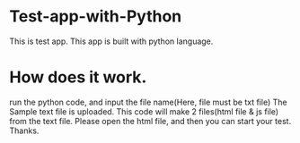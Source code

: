# Test-app-with-Python
This is test app.
This app is built with python language.
# How does it work.
run the python code, and input the file name(Here, file must be txt file)
The Sample text file is uploaded.
This code will make 2 files(html file & js file) from the text file.
Please open the html file, and then you can start your test.
Thanks.
